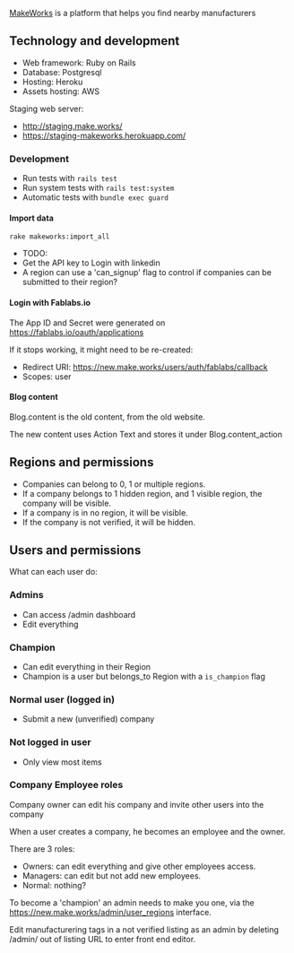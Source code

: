 [MakeWorks](https://make.works/) is a platform that helps you find nearby manufacturers

## Technology and development

- Web framework: Ruby on Rails
- Database: Postgresql
- Hosting: Heroku
- Assets hosting: AWS

Staging web server:
- http://staging.make.works/
- https://staging-makeworks.herokuapp.com/

### Development

* Run tests with `rails test`
* Run system tests with `rails test:system`
* Automatic tests with `bundle exec guard`

#### Import data

`rake makeworks:import_all`

- TODO:
- Get the API key to Login with linkedin
- A region can use a 'can_signup' flag to control if companies can be submitted to their region?

#### Login with Fablabs.io

The App ID and Secret were generated on https://fablabs.io/oauth/applications

If it stops working, it might need to be re-created:
* Redirect URI: https://new.make.works/users/auth/fablabs/callback
* Scopes: user

#### Blog content

Blog.content is the old content, from the old website.

The new content uses Action Text and stores it under Blog.content_action

## Regions and permissions

- Companies can belong to 0, 1 or multiple regions.
- If a company belongs to 1 hidden region, and 1 visible region, the company will be visible.
- If a company is in no region, it will be visible.
- If the company is not verified, it will be hidden.

## Users and permissions

What can each user do:

### Admins
- Can access /admin dashboard
- Edit everything

### Champion
- Can edit everything in their Region
- Champion is a user but belongs_to Region with a `is_champion` flag

### Normal user (logged in)
- Submit a new (unverified) company

### Not logged in user
- Only view most items

### Company Employee roles
Company owner can edit his company and invite other users into the company

When a user creates a company, he becomes an employee and the owner.

There are 3 roles:
- Owners: can edit everything and give other employees access.
- Managers: can edit but not add new employees.
- Normal: nothing?


To become a 'champion' an admin needs to make you one, via the https://new.make.works/admin/user_regions interface.

Edit manufacturering tags in a not verified listing as an admin by deleting /admin/ out of listing URL to enter front end editor.  

